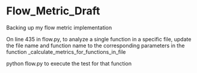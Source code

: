 # Flow_Metric_Draft
Backing up my flow metric implementation

On line 435 in flow.py, to analyze a single function in a specific file, update the file name and function name to the corresponding parameters in the function _calculate_metrics_for_functions_in_file

python flow.py to execute the test for that function

